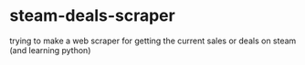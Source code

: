 # steam-deals-scraper
trying to make a web scraper for getting the current sales or deals on steam (and learning python)

